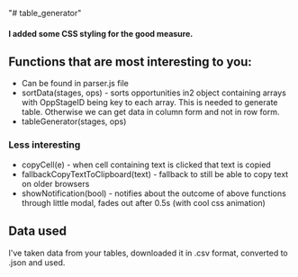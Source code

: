 "# table_generator"

#### I added some CSS styling for the good measure.

## Functions that are most interesting to you:

- Can be found in parser.js file
- sortData(stages, ops) - sorts opportunities in2 object containing arrays with OppStageID being key to each array. This is needed to generate table. Otherwise we can get data in column form and not in row form.
- tableGenerator(stages, ops)

### Less interesting

- copyCell(e) - when cell containing text is clicked that text is copied
- fallbackCopyTextToClipboard(text) - fallback to still be able to copy text on older browsers
- showNotification(bool) - notifies about the outcome of above functions through little modal, fades out after 0.5s (with cool css animation)

## Data used

I've taken data from your tables, downloaded it in .csv format, converted to .json and used.
